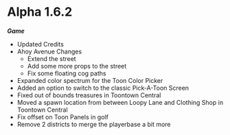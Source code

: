 Alpha 1.6.2
=======
***Game***
- Updated Credits
- Ahoy Avenue Changes
  - Extend the street
  - Add some more props to the street
  - Fix some floating cog paths
- Expanded color spectrum for the Toon Color Picker
- Added an option to switch to the classic Pick-A-Toon Screen
- Fixed out of bounds treasures in Toontown Central
- Moved a spawn location from between Loopy Lane and Clothing Shop in Toontown Central
- Fix offset on Toon Panels in golf
- Remove 2 districts to merge the playerbase a bit more
